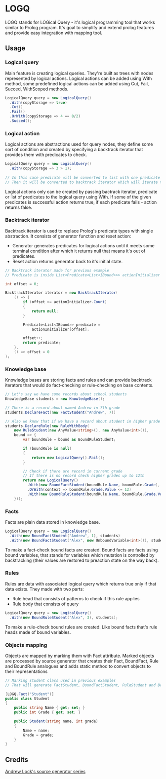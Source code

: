 # LOGQ

LOGQ stands for LOGical Query - it's logical programming tool that works similar to Prolog program. 
It's goal to simplify and extend prolog features and provide easy integration with mapping tool.

## Usage
### Logical query
Main feature is creating logical queries. They're built as trees with nodes represented by logical actions.
Logical actions can be added using With method, some predefined logical actions can be added using Cut, Fail, Succed, WithScoped methods.
```csharp
LogicalQuery query = new LogicalQuery()
  .With(copyStorage => true) 
  .Cut()
  .Fail()
  .OrWith(copyStorage => 4 == 8/2)
  .Succed();
```

### Logical action
Logical actions are abstractions used for query nodes, they define some sort of condition 
and created by specifying a backtrack iterator that provides them with predicates to check.
```csharp
LogicalQuery query = new LogicalQuery()
  .With(copyStorage => 3 > 1);
  
// In this case predicate will be converted to list with one predicate
// Then it will be converted to backtrack iterator which will iterate through that list
```
Logical actions only can be created by passing bactrack iterator, predicate or list of predicates to the logical query using With.
If some of the given predicates is successful action returns true, if each predicate fails - action returns false.

### Backtrack iterator
Backtrack iterator is used to replace Prolog's predicate types with single abstraction.
It consists of generator function and reset action:
- Generator generates predicates for logical actions until it meets some terminal condition after which it returns null that means it's out of predicates.
- Reset action returns generator back to it's initial state.

```csharp
// Backtrack iterator made for previous example
// Predicate is inside List<Predicate<List<IBound>>> actionInitializer

int offset = 0;

BacktrackIterator iterator = new BacktrackIterator(
    () => {
        if (offset >= actionInitializer.Count)
        {
            return null;
        }

        Predicate<List<IBound>> predicate =
            actionInitializer[offset];

        offset++;
        return predicate;
    },
    () => offset = 0
); 
```

### Knowledge base
Knowledge bases are storing facts and rules and can provide backtrack iterators that would do fact-checking or rule-checking on base contents.

```csharp
// Let's say we have some records about school students
KnowledgeBase students = new KnowledgeBase();

// There is a record about named Andrew in 7th grade
students.DeclareFact(new FactStudent("Andrew", 7))

// Also we know that if we have a record about student in higher grade we also have records about that student in lesser grades
students.DeclareRule(new RuleWithBody(
    new RuleStudent(new AnyValue<string>(), new AnyValue<int>()),
    bound => {
        var boundRule = bound as BoundRuleStudent;

        if (boundRule is null)
        {
            return new LogicalQuery().Fail();
        }

        // Check if there are record in current grade
        // If there is no record check higher grades up to 12th
        return new LogicalQuery()
          .With(new BoundFactStudent(boundRule.Name, boundRule.Grade), students)
          .OrWith(context => boundRule.Grade.Value <= 12)
          .With(new BoundRuleStudent(boundRule.Name, boundRule.Grade.Value + 1), students);
    }));
```

### Facts 
Facts are plain data stored in knowledge base.
```csharp
LogicalQuery query = new LogicalQuery()
  .With(new BoundFactStudent("Andrew", 1), students)
  .With(new BoundFactStudent("Alex", new UnboundVariable<int>()), students)
```
To make a fact-check bound facts are created. Bound facts are facts using bound variables, 
that stands for variables which mutation is controlled by backtracking (their values are restored to preaction state on the way back).

### Rules
Rules are data with associated logical query which returns true only if that data exists.
They made with two parts:
- Rule head that consists of patterns to check if this rule applies
- Rule body that consists of query
```csharp
LogicalQuery query = new LogicalQuery()
  .With(new BoundRuleStudent("Alex", 3), students);
```
To make a rule-check bound rules are created. Like bound facts that's rule heads made of bound variables.

### Objects mapping
Objects are mapped by marking them with Fact attribute.
Marked objects are processed by source generator that creates their Fact, BoundFact, Rule and BoundRule analogues 
and adds static method to convert objects to their representations
```csharp
// Marking student class used in previous examples
// That will generate FactStudent, BoundFactStudent, RuleStudent and BoundRuleStudentClasses 

[LOGQ.Fact("Student")]
public class Student
{
    public string Name { get; set; }
    public int Grade { get; set; }

    public Student(string name, int grade)
    {
        Name = name;
        Grade = grade;
    }
}
```
## Credits
[Andrew Lock's source generator series](https://andrewlock.net/creating-a-source-generator-part-1-creating-an-incremental-source-generator/)
